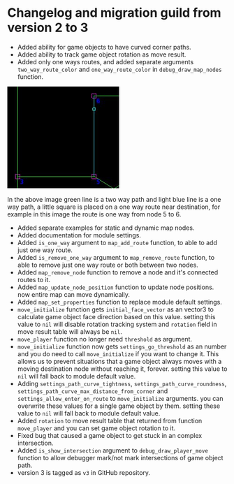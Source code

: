 # Changelog and migration guild from version 2 to 3  

* Added ability for game objects to have curved corner paths.
* Added ability to track game object rotation as move result.
* Added only one ways routes, and added separate arguments `two_way_route_color` and `one_way_route_color` in `debug_draw_map_nodes` function. 
  
<img src="examples/raw/debug_draw_one_way_route.jpg" alt="one way route" style="max-width:100%;" />  

In the above image green line is a two way path and light blue line is a one way path, a little square is placed on a one way route near destination, for example in this image the route is one way from node 5 to 6.

* Added separate examples for static and dynamic map nodes.  
* Added documentation for module settings.  
* Added `is_one_way` argument to `map_add_route` function, to able to add just one way route.  
* Added `is_remove_one_way` argument to `map_remove_route` function, to able to remove just one way route or both between two nodes.  
* Added `map_remove_node` function to remove a node and it's connected routes to it.  
* Added `map_update_node_position` function to update node positions. now entire map can move dynamically.  
* Added `map_set_properties` function to replace module default settings.  
* `move_initialize` function gets `initial_face_vector` as an vector3 to calculate game object face direction based on this value. setting this value to `nil` will disable rotation tracking system and `rotation` field in move result table will always be `nil`.  
* `move_player` function no longer need `threshold` as argument.  
* `move_initialize` function now gets `settings_go_threshold` as an number and you do need to call `move_initialize` if you want to change it. This allows us to prevent situations that a game object always moves with a moving destination node without reaching it, forever. setting this value to `nil` will fall back to module default value.  
* Adding `settings_path_curve_tightness`, `settings_path_curve_roundness`, `settings_path_curve_max_distance_from_corner` and `settings_allow_enter_on_route` to `move_initialize` arguments. you can overwrite these values for a single game object by them. setting these value to `nil` will fall back to module default value.  
* Added `rotation` to move result table that returned from function `move_player` and you can set game object rotation to it.  
* Fixed bug that caused a game object to get stuck in an complex intersection.  
* Added `is_show_intersection` argument to `debug_draw_player_move` function to allow debugger mark/not mark intersections of game object path.  
* version 3 is tagged as `v3` in GitHub repository.  